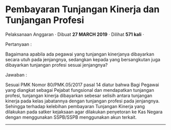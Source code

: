 Pembayaran Tunjangan Kinerja dan Tunjangan Profesi
==================================================

Pelaksanaan Anggaran · Dibuat **27 MARCH 2019** · Dilihat **571 kali** ·

Pertanyaan :

Bagaimana apabila ada pegawai yang tunjangan kinerjanya dibayarkan secara utuh pada jenjangnya, sedangkan kepada yang bersangkutan juga dibayarkan tunjangan profesi sesuai jenjangnya? 

Jawaban :

Sesuai PMK Nomor 80/PMK.05/2017 pasal 14 diatur bahwa Bagi Pegawai yang diangkat sebagai Pejabat fungsional dan mendapatkan tunjangan profesi, tunjangan kinerja dibayarkan sebesar selisih antara tunjangan kinerja pada kelas jabatannya dengan tunjangan profesi pada jenjangnya. Sehingga terhadap kelebihan pembayaran Tunjangan Kinerja yang dilakukan pada satker kejaksaan agar dilakukan penyetoran ke Kas Negara dengan menggunakan SSPB/SSPB menggunakan akun terkait.

  
  
  

* * *